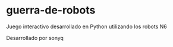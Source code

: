guerra-de-robots
================

Juego interactivo desarrollado en Python utilizando los robots N6

Desarrollado por sonyq
